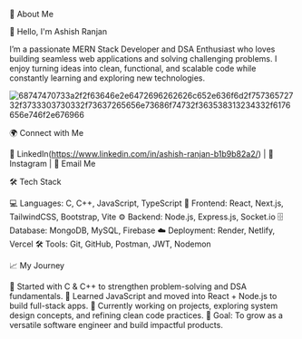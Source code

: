 🚀 About Me

👋 Hello, I'm Ashish Ranjan

I’m a passionate MERN Stack Developer and DSA Enthusiast who loves building seamless web applications and solving challenging problems.
I enjoy turning ideas into clean, functional, and scalable code while constantly learning and exploring new technologies.

![68747470733a2f2f63646e2e6472696262626c652e636f6d2f75736572732f3733303730332f73637265656e73686f74732f363538313234332f6176656e746f2e676966](https://github.com/user-attachments/assets/3d4768bb-bb28-4ce6-8cdc-c43a6812e1a1)


🌍 Connect with Me

🔗 LinkedIn(https://www.linkedin.com/in/ashish-ranjan-b1b9b82a2/)
 | 📸 Instagram
 | 📧 Email Me

🛠 Tech Stack

💻 Languages: C, C++, JavaScript, TypeScript
🎨 Frontend: React, Next.js, TailwindCSS, Bootstrap, Vite
⚙️ Backend: Node.js, Express.js, Socket.io
🗄 Database: MongoDB, MySQL, Firebase
☁️ Deployment: Render, Netlify, Vercel
🛠 Tools: Git, GitHub, Postman, JWT, Nodemon

📈 My Journey

🔹 Started with C & C++ to strengthen problem-solving and DSA fundamentals.
🔹 Learned JavaScript and moved into React + Node.js to build full-stack apps.
🔹 Currently working on projects, exploring system design concepts, and refining clean code practices.
🎯 Goal: To grow as a versatile software engineer and build impactful products.
